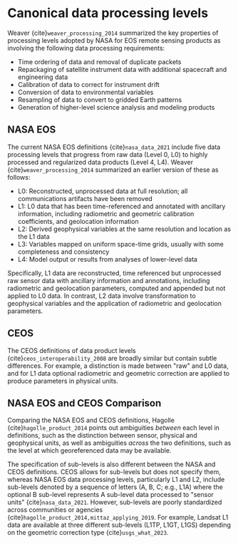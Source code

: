 # Canonical data processing levels

Weaver {cite}`weaver_processing_2014` summarized the key properties of processing levels adopted by NASA for EOS remote sensing products as involving the following data processing requirements:

- Time ordering of data and removal of duplicate packets
- Repackaging of satellite instrument data with additional spacecraft and engineering data
- Calibration of data to correct for instrument drift
- Conversion of data to environmental variables
- Resampling of data to convert to gridded Earth patterns
- Generation of higher-level science analysis and modeling products

## NASA EOS
The current NASA EOS definitions {cite}`nasa_data_2021` include five data processing levels that progress from raw data (Level 0, L0) to highly processed and regularized data products (Level 4, L4). Weaver {cite}`weaver_processing_2014` summarized an earlier version of these as follows:

- L0: Reconstructed, unprocessed data at full resolution; all communications artifacts have been removed
- L1: L0 data that has been time-referenced and annotated with ancillary information, including radiometric and geometric calibration coefficients, and geolocation information
- L2: Derived geophysical variables at the same resolution and location as the L1 data
- L3: Variables mapped on uniform space-time grids, usually with some completeness and consistency
- L4: Model output or results from analyses of lower-level data

Specifically, L1 data are reconstructed, time referenced but unprocessed raw sensor data with ancillary information and annotations, including radiometric and geolocation parameters, computed and appended but not applied to L0 data. In contrast, L2 data involve transformation to geophysical variables and the application of radiometric and geolocation parameters.

## CEOS
The CEOS definitions of data product levels {cite}`ceos_interoperability_2008` are broadly similar but contain subtle differences. For example, a distinction is made between "raw" and L0 data, and for L1 data optional radiometric and geometric correction are applied to produce parameters in physical units.

## NASA EOS and CEOS Comparison
Comparing the NASA EOS and CEOS definitions, Hagolle {cite}`hagolle_product_2014` points out ambiguities _between_ each level in definitions, such as the distinction between sensor, physical and geophysical units, as well as ambiguities _across_ the two definitions, such as the level at which georeferenced data may be available.

The specification of sub-levels is also different between the NASA and CEOS definitions. CEOS allows for sub-levels but does not specify them, whereas NASA EOS data processing levels, particularly L1 and L2, include sub-levels denoted by a sequence of letters (A, B, C; e.g., L1A) where the optional B sub-level represents A sub-level data processed to "sensor units" {cite}`nasa_data_2021`. However, sub-levels are poorly standardized across communities or agencies {cite}`hagolle_product_2014,mittaz_applying_2019`. For example, Landsat L1 data are available at three different sub-levels (L1TP, L1GT, L1GS) depending on the geometric correction type {cite}`usgs_what_2023`. 
